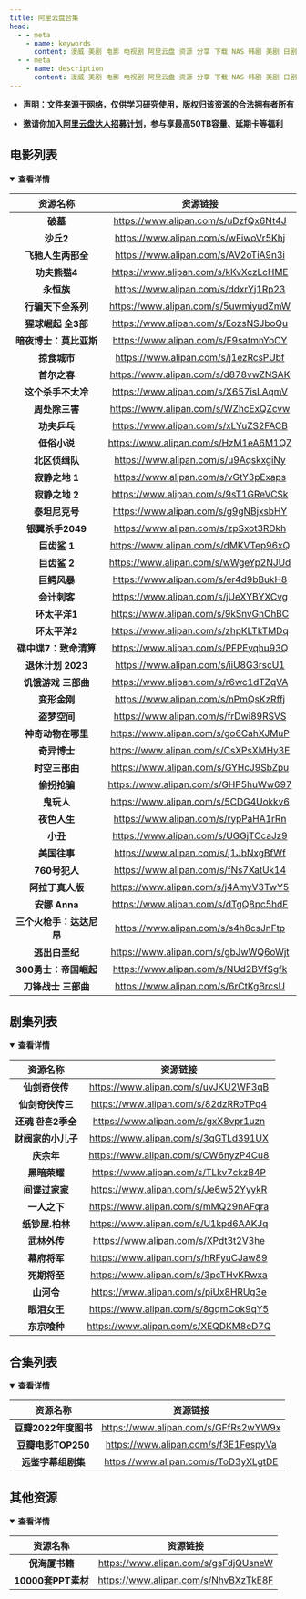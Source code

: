 ```yaml
---
title: 阿里云盘合集
head:
  - - meta
    - name: keywords
      content: 漫威 美剧 电影 电视剧 阿里云盘 资源 分享 下载 NAS 韩剧 美剧 日剧 欧剧 剧集 合集 榜单 图书 素材 列表 链接
  - - meta
    - name: description
      content: 漫威 美剧 电影 电视剧 阿里云盘 资源 分享 下载 NAS 韩剧 美剧 日剧 欧剧 剧集 合集 榜单 图书 素材 列表 资源
---
```


- **声明：文件来源于网络，仅供学习研究使用，版权归该资源的合法拥有者所有**

- **邀请你加入[阿里云盘达人招募计划](https://pages.aliyundrive.com/mobile-page/web/signup.html?code=a98d13a)，参与享最高50TB容量、延期卡等福利**

## 电影列表

<details open> 
    <summary><strong>查看详情</strong></summary>

|         资源名称         |               资源链接               |
| :----------------------: | :----------------------------------: |
|         **破墓**         | https://www.alipan.com/s/uDzfQx6Nt4J |
|        **沙丘2**         | https://www.alipan.com/s/wFiwoVr5Khj |
|    **飞驰人生两部全**    | https://www.alipan.com/s/AV2oTiA9n3i |
|      **功夫熊猫4**       | https://www.alipan.com/s/kKvXczLcHME |
|        **永恒族**        | https://www.alipan.com/s/ddxrYj1Rp23 |
|    **行骗天下全系列**    | https://www.alipan.com/s/5uwmiyudZmW |
|    **猩球崛起 全3部**    | https://www.alipan.com/s/EozsNSJboQu |
|  **暗夜博士：莫比亚斯**  | https://www.alipan.com/s/F9satmnYoCY |
|       **掠食城市**       | https://www.alipan.com/s/j1ezRcsPUbf |
|       **首尔之春**       | https://www.alipan.com/s/d878vwZNSAK |
|    **这个杀手不太冷**    | https://www.alipan.com/s/X657isLAqmV |
|      **周处除三害**      | https://www.alipan.com/s/WZhcExQZcvw |
|       **功夫乒乓**       | https://www.alipan.com/s/xLYuZS2FACB |
|       **低俗小说**       | https://www.alipan.com/s/HzM1eA6M1QZ |
|      **北区侦缉队**      | https://www.alipan.com/s/u9AqskxgiNy |
|      **寂静之地 1**      | https://www.alipan.com/s/vGtY3pExaps |
|      **寂静之地 2**      | https://www.alipan.com/s/9sT1GReVCSk |
|      **泰坦尼克号**      | https://www.alipan.com/s/g9gNBjxsbHY |
|     **银翼杀手2049**     | https://www.alipan.com/s/zpSxot3RDkh |
|       **巨齿鲨 1**       | https://www.alipan.com/s/dMKVTep96xQ |
|       **巨齿鲨 2**       | https://www.alipan.com/s/wWgeYp2NJUd |
|       **巨鳄风暴**       | https://www.alipan.com/s/er4d9bBukH8 |
|       **会计刺客**       | https://www.alipan.com/s/jUeXYBYXCvg |
|      **环太平洋1**       | https://www.alipan.com/s/9kSnvGnChBC |
|      **环太平洋2**       | https://www.alipan.com/s/zhpKLTkTMDq |
|  **碟中谍7：致命清算**   | https://www.alipan.com/s/PFPEyqhu93Q |
|    **退休计划 2023**     | https://www.alipan.com/s/iiU8G3rscU1 |
|   **饥饿游戏 三部曲**    | https://www.alipan.com/s/r6wc1dTZqVA |
|       **变形金刚**       | https://www.alipan.com/s/nPmQsKzRffj |
|       **盗梦空间**       | https://www.alipan.com/s/frDwi89RSVS |
|    **神奇动物在哪里**    | https://www.alipan.com/s/go6CahXJMuP |
|       **奇异博士**       | https://www.alipan.com/s/CsXPsXMHy3E |
|      **时空三部曲**      | https://www.alipan.com/s/GYHcJ9SbZpu |
|       **偷拐抢骗**       | https://www.alipan.com/s/GHP5huWw697 |
|        **鬼玩人**        | https://www.alipan.com/s/5CDG4Uokkv6 |
|       **夜色人生**       | https://www.alipan.com/s/rypPaHA1rRn |
|         **小丑**         | https://www.alipan.com/s/UGGjTCcaJz9 |
|       **美国往事**       | https://www.alipan.com/s/j1JbNxgBfWf |
|      **760号犯人**       | https://www.alipan.com/s/fNs7XatUk14 |
|     **阿拉丁真人版**     | https://www.alipan.com/s/j4AmyV3TwY5 |
|      **安娜 Anna**       | https://www.alipan.com/s/dTgQ8pc5hdF |
| **三个火枪手：达达尼昂** | https://www.alipan.com/s/s4h8csJnFtp |
|      **逃出白垩纪**      | https://www.alipan.com/s/gbJwWQ6oWjt |
|  **300勇士：帝国崛起**   | https://www.alipan.com/s/NUd2BVfSgfk |
|   **刀锋战士 三部曲**    | https://www.alipan.com/s/6rCtKgBrcsU |

</details>

## 剧集列表

<details open> 
    <summary><strong>查看详情</strong></summary>

|      资源名称      |               资源链接               |
| :----------------: | :----------------------------------: |
|   **仙剑奇侠传**   | https://www.alipan.com/s/uvJKU2WF3qB |
|  **仙剑奇侠传三**  | https://www.alipan.com/s/82dzRRoTPq4 |
| **还魂 환혼2季全** | https://www.alipan.com/s/gxX8vpr1uzn |
| **财阀家的小儿子** | https://www.alipan.com/s/3qGTLd391UX |
|     **庆余年**     | https://www.alipan.com/s/CW6nyzP4Cu8 |
|    **黑暗荣耀**    | https://www.alipan.com/s/TLkv7ckzB4P |
|   **间谍过家家**   | https://www.alipan.com/s/Je6w52YyykR |
|    **一人之下**    | https://www.alipan.com/s/mMQ29nAFqra |
|  **纸钞屋.柏林**   | https://www.alipan.com/s/U1kpd6AAKJq |
|    **武林外传**    | https://www.alipan.com/s/XPdt3t2V3he |
|    **幕府将军**    | https://www.alipan.com/s/hRFyuCJaw89 |
|    **死期将至**    | https://www.alipan.com/s/3pcTHvKRwxa |
|     **山河令**     | https://www.alipan.com/s/piUx8HRUg3e |
|    **眼泪女王**    | https://www.alipan.com/s/8gqmCok9qY5 |
|    **东京喰种**    | https://www.alipan.com/s/XEQDKM8eD7Q |

</details>

## 合集列表

<details open> 
    <summary><strong>查看详情</strong></summary>

|       资源名称       |               资源链接               |
| :------------------: | :----------------------------------: |
| **豆瓣2022年度图书** | https://www.alipan.com/s/GFfRs2wYW9x |
|  **豆瓣电影TOP250**  | https://www.alipan.com/s/f3E1FespyVa |
|  **远鉴字幕组剧集**  | https://www.alipan.com/s/ToD3yXLgtDE |

</details>

## 其他资源

<details open> 
    <summary><strong>查看详情</strong></summary>

|      资源名称      |               资源链接               |
| :----------------: | :----------------------------------: |
|   **倪海厦书籍**   | https://www.alipan.com/s/gsFdjQUsneW |
| **10000套PPT素材** | https://www.alipan.com/s/NhvBXzTkE8F |

</details>
